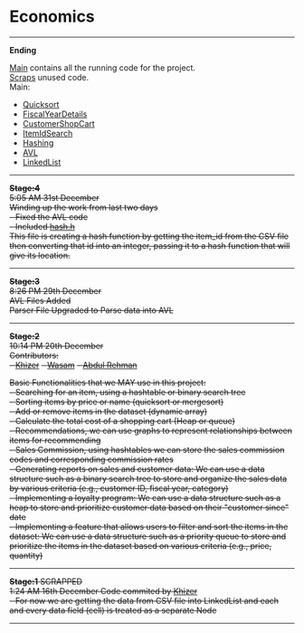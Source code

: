 # Economics
---
**Ending**  

[Main](https://github.com/khizer-kt/Economics/tree/main/work) contains all the running code for the project.  
[Scraps](https://github.com/khizer-kt/Economics/tree/main/scrap) unused code.  
Main:  

- [Quicksort](https://github.com/khizer-kt/Economics/blob/main/work/sort.h)  
- [FiscalYearDetails](https://github.com/khizer-kt/Economics/blob/main/work/main.h)  
- [CustomerShopCart](https://github.com/khizer-kt/Economics/blob/main/work/main.h)  
- [ItemIdSearch](https://github.com/khizer-kt/Economics/blob/main/work/main.h)  
- [Hashing](https://github.com/khizer-kt/Economics/blob/main/work/main.h)  
- [AVL](https://github.com/khizer-kt/Economics/blob/main/work/main.h)  
- [LinkedList](https://github.com/khizer-kt/Economics/blob/main/work/main.h)

---

~~**Stage:4**~~  
~~5:05 AM 31st December~~  
~~Winding up the work from last two days~~  
~~- Fixed the AVL code~~  
~~- Included [hash.h](https://github.com/khizer-kt/Economics/blob/main/hash.h)~~  
~~This file is creating a hash function by getting the item_id from the CSV file then converting that id into an integer, passing it to a hash function that will give its location.~~  

---  
~~**Stage:3**~~  
~~8:26 PM 29th December~~  
~~AVL Files Added~~  
~~Parser File Upgraded to Parse data into AVL~~  

---
~~**Stage:2**~~  
~~10:14 PM 20th December~~  
~~Contributors:~~  
~~- [Khizer](https://github.com/khizer-kt)~~
~~- [Wasam](https://github.com/wasam-khan)~~
~~- [Abdul Rehman](https://github.com/ara8256)~~
  
~~Basic Functionalities that we MAY use in this project:~~  
~~- Searching for an item, using a hashtable or binary search tree~~  
~~- Sorting items by price or name (quicksort or mergesort)~~  
~~- Add or remove items in the dataset (dynamic array)~~  
~~- Calculate the total cost of a shopping cart (Heap or queue)~~  
~~- Recommendations, we can use graphs to represent relationships between items for recommending~~  
~~- Sales Commission, using hashtables we can store the sales commission codes and corresponding commission rates~~  
~~- Generating reports on sales and customer data: We can use a data structure such as a binary search tree to store and organize the sales data by various criteria (e.g., customer ID, fiscal year, category)~~  
~~- Implementing a loyalty program: We can use a data structure such as a heap to store and prioritize customer data based on their "customer since" date~~  
~~- Implementing a feature that allows users to filter and sort the items in the dataset: We can use a data structure such as a priority queue to store and prioritize the items in the dataset based on various criteria (e.g., price, quantity)~~  


---

~~**Stage:1** SCRAPPED~~   
~~1:24 AM 16th December Code commited by [Khizer](https://github.com/khizer-kt)~~  
~~- For now we are getting the data from CSV file into LinkedList and each and every data field (cell) is treated as a separate Node~~   
  
---
